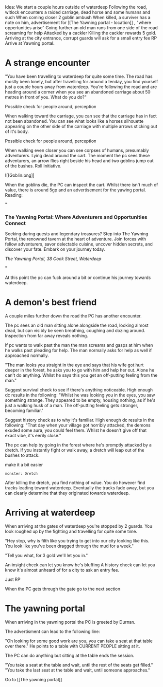 Idea:
We start a couple hours outside of waterdeep
Following the road, witlock encounters a raided carriage, dead horse and some humans and such
When coming closer 2 goblin ambush
When killed, a surviver has a note on him, advertisement for [[The Yawning portal - location]] , "where oppertunities arise"
Going further an old man runs from one side of the road screaming for help
Attacked by a cackler
Killing the cackler rewards 5 gold.
Arriving at the city entrance, corrupt guards will ask for a small entry fee
RP
Arrive at Yawning portal. 


# A strange encounter
"You have been travelling to waterdeep for quite some time. The road has mostly been lonely, but after travelling for around a tenday, you find yourself just a couple hours away from waterdeep. You're following the road and are heading around a corner when you see an abandoned carriage about 50 metres in front of you. What do you do?"

Possible check for people around, perception

When walking toward the carriage, you can see that the carriage has in fact not been abandoned. You can see what looks like a horses silhouette appearing on the other side of the carriage with multiple arrows sticking out of it's body. 

Possible check for people around, perception

When walking even closer you can see corpses of humans, presumably adventurers. Lying dead around the cart. The moment the pc sees these adventurers, an arrow flies right beside his head and two goblins jump out of the bushes. 
Roll Initiative. 

![[Goblin.png]]

When the goblins die, the PC can inspect the cart. Whilst there isn't much of value, there is around 5gp and an advertisement for the yawing portal. Reading:

"

### The Yawning Portal: Where Adventurers and Opportunities Connect
Seeking daring quests and legendary treasures? 
Step into The Yawning Portal, the renowned tavern at the heart of adventure. 
Join forces with fellow adventurers, savor delectable cuisine, uncover hidden secrets, and discover your fate. 
Embark on your journey today.

_The Yawning Portal, 38 Cook Street, Waterdeep_


"

At this point the pc can fuck around a bit or continue his journey towards waterdeep.




# A demon's best friend

A couple miles further down the road the PC has another encounter. 

The pc sees an old man sitting alone alongside the road, looking almost dead, but can visibly be seen breathing, coughing and dozing around. 
Inspection from far away reveals nothing.

If pc wants to walk past the man the man screams and gasps at him when he walks past pleading for help. 
The man normally asks for help as well if approached normally. 

"The man looks you straight in the eye and says that his wife got hurt deeper in the forest, he asks you to go with him and help her out. Alone he can't do anything. Whilst he says this you get an off-putting feeling from the man."

Suggest survival check to see if there's anything noticeable. 
High enough dc results in the following:
"Whilst he was looking you in the eyes, you saw something strange. They appeared to be empty, housing nothing, as if he's just a walking husk of a man. The off-putting feeling gets stronger, becoming familiar."

Suggest history check as to why it's familiar.
High enough dc results in the following:
"That day when your village got horribly attacked, the demons exuded some aura, you could feel them. Whilst he doesn't give off that exact vibe, it's eerily close."

The pc can help by going in the forest where he's promptly attacked by a dretch.
If you instantly fight or walk away, a dretch will leap out of the bushes to attack.

make it a bit easier

```statblock
monster: Dretch
```

After killing the dretch, you find nothing of value. You do however find tracks leading toward waterdeep. Eventually the tracks fade away, but you can clearly determine that they originated towards waterdeep. 




# Arriving at waterdeep

When arriving at the gates of waterdeep you're stopped by 2 guards. You look roughed up by the fighting and travelling for quite some time.

"Hey stop, why is filth like you trying to get into our city looking like this. You look like you've been dragged through the mud for a week."

"Tell you what, for 3 gold we'll let you in."

An insight check can let you know he's bluffing
A history check can let you know it's almost unheard of for a city to ask an entry fee. 


Just RP

When the PC gets through the gate go to the next section



# The yawning portal
When arriving in the yawning portal the PC is greeted by Durnan. 

The advertisment can lead to the following line:

"Oh looking for some good work are you, you can take a seat at that table over there." 
He points to a table with CURRENT PEOPLE sitting at it.

The PC can do anything but sitting at the table ends the session. 

"You take a seat at the table and wait, until the rest of the seats get filled."
"You take the last seat at the table and wait, until someone approaches."



Go to [[The yawning portal]] 
